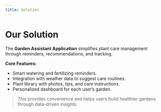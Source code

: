 ```yaml
---
title: Solution
---
```


# Our Solution

The **Garden Assistant Application** simplifies plant care management through reminders, recommendations, and tracking.

**Core Features:**
- Smart watering and fertilizing reminders.
- Integration with weather data to suggest care routines.
- Plant library with photos, tips, and care instructions.
- Personalized dashboard for each user’s garden.

> This provides convenience and helps users build healthier gardens through data-driven insights. 
